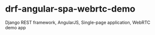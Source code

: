 drf-angular-spa-webrtc-demo
===========================

Django REST framework, AngularJS, Single-page application, WebRTC demo app
